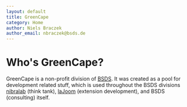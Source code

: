 ```yaml
---
layout: default
title: GreenCape
category: Home
author: Niels Braczek
author_email: nbraczek@bsds.de
---
```


# Who's GreenCape?

GreenCape is a non-profit division of [BSDS](http://bsds.de).
It was created as a pool for development related stuff, which is used throughout the BSDS divisions
[nibralab](http://nibralab.github.io) (think tank), [laJoom](http://laJoom.com) (extension development), and
BSDS (consulting) itself.




